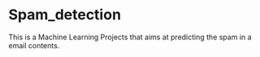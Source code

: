 # Spam_detection
This is a Machine Learning Projects that aims at predicting the spam in a email contents. 
